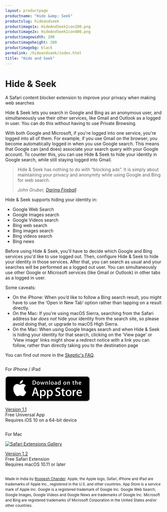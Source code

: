 ```yaml
---
layout: productpage
productname: "Hide &amp; Seek"
productslug: hideandseek
productimage1x: HideAndSeekIcon200.png
productimage2x: HideAndSeekIcon400.png
productimagewidth: 200
productimageheight: 200
productimagebg: black
permalink: /hideandseek/index.html
title: "Hide and Seek"
---
```


<h1>Hide &amp; Seek</h1>

<aside class="roop-intro">
<p>A Safari content blocker extension to improve your
privacy when making web searches</p>
</aside>

Hide & Seek lets you search in Google and Bing as an
anonymous user, and simultaneously use their other services,
like Gmail and Outlook as a logged in user. You can do this
without having to use Private Browsing.

With both Google and Microsoft, if you're logged into one service,
you're logged into all of them. For example, if you use
Gmail on the browser, you become automatically logged in when you
use Google search. This means that Google can (and does) associate
your search query with your Google account. To counter this,
you can use Hide & Seek to hide your identity in Google search,
while still staying logged into Gmail.

> Hide & Seek has nothing to do with “blocking ads”. It is simply about
> maintaining your privacy and anonymity while using Google and Bing for
> web search.
>
> _John Gruber, [Daring Fireball][df]_

[df]: http://daringfireball.net/linked/2015/09/16/hide-and-seek

Hide & Seek supports hiding your identity in:

  - Google Web Search
  - Google Images search
  - Google Videos search
  - Bing web search
  - Bing images search
  - Bing videos search
  - Bing news

Before using Hide & Seek, you'll have to decide which Google and Bing services
you'd like to use logged out. Then, configure Hide & Seek to hide your
identity in those services. After that, you can search as usual and
your searches will be performed as a logged out user. You can
simultaneously use other Google or Microsoft services (like Gmail or
Outlook) in other tabs as a logged in user.

Some caveats:

  - On the iPhone: When you’d like to follow a Bing search result, you
    might have to use the ‘Open in New Tab’ option rather than tapping
    on a result directly.
  - On the Mac: If you're using macOS Sierra, searching from the Safari
    address bar _does not_ hide your identity from the search site, so
    please avoid doing that, or upgrade to macOS High Sierra.
  - On the Mac: When using Google Images search and when Hide & Seek is
    hiding your identity for that search, clicking on the ‘View page’ or
    ‘View image’ links might show a redirect notice with a link you can
    follow, rather than directly taking you to the destination page

You can find out more in the [Skeptic's FAQ](/hideandseek/faq/).

<div>
<div class="column-container-outer">
<div class="column-container-inner">
<div class="left-column">
  <div class="column">
  <div class="centered-text around-app-store-icon">
   <p class="app-platform">For iPhone / iPad</p>
   <p><a
   href="https://itunes.apple.com/us/app/hide-seek-improve-your-privacy/id1039871117?ls=1&mt=8&at=1000l6ab&ct=web"
   ><img alt="App Store"
    src="app_store_badge.svg" /></a></p>
   <p class = "tight-lines">
   <a href="releasenotes/ios/">Version 1.1</a><br/>
   Free Universal App<br/>
   Requires iOS 10 on a 64-bit device
   </p>
  </div>
  </div>
</div>
<div class="right-column">
  <div class="column">
  <div class="centered-text around-app-store-icon">
   <p class="app-platform">For Mac</p>
   <p><a
   href="https://safari-extensions.apple.com/details/?id=net.roopc.hideandseekformac-R2NV2FHE22"
   ><img alt="Safari Extensions Gallery"
    src="SafariExtnGalleryBadge.png"
    srcset="SafariExtnGalleryBadge.png 1x, SafariExtnGalleryBadge@2x.png 2x"
    /></a></p>
   <p class="tight-lines">
   <a href="releasenotes/macos/">Version 1.2</a><br/>
   Free Safari Extension<br/>
   Requires macOS 10.11 or later
   </p>
  </div>
  </div>
</div>
</div>
</div>
</div>

<div class="end-of-column">

<div class="app-legal-footer centered-text tight-lines">
<p><small>
Made in India by <a href="/">Roopesh Chander</a>.
Apple, the Apple logo, Safari, iPhone and iPad are trademarks of Apple Inc., registered in the U.S. and other countries. App Store is a service mark of Apple Inc.
Google is a registered trademark of Google Inc. Google Web Search, Google Images, Google Videos and Google News are trademarks of Google Inc.
Microsoft and Bing are registered trademarks of Microsoft Corporation in the United States and/or other countries.
</small></p>
</div>
</div>


